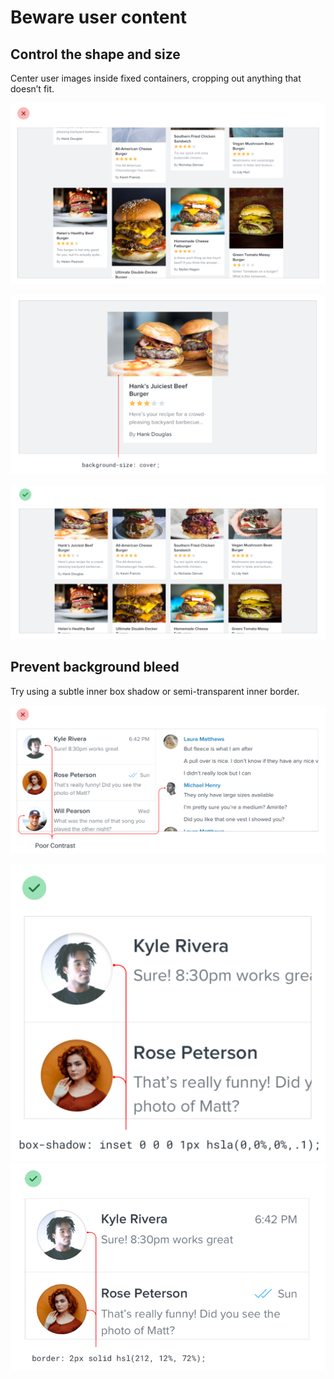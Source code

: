 # Beware user content

## Control the shape and size

Center user images inside fixed containers, cropping out anything that doesn’t fit.

![](../.gitbook/assets/beware-user-content-bad.png)

![](../.gitbook/assets/beware-user-content-good1.png)

![](../.gitbook/assets/beware-user-content-good2.png)

## Prevent background bleed

Try using a subtle inner box shadow or semi-transparent inner border.

![](../.gitbook/assets/beware-user-content-bleed-bad.png)

![](../.gitbook/assets/beware-user-content-bleed-good1.png) ![](../.gitbook/assets/beware-user-content-bleed-good2.png)

